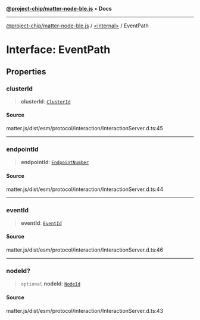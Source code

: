 [**@project-chip/matter-node-ble.js**](../../README.md) • **Docs**

***

[@project-chip/matter-node-ble.js](../../globals.md) / [\<internal\>](../README.md) / EventPath

# Interface: EventPath

## Properties

### clusterId

> **clusterId**: [`ClusterId`](../README.md#clusterid)

#### Source

matter.js/dist/esm/protocol/interaction/InteractionServer.d.ts:45

***

### endpointId

> **endpointId**: [`EndpointNumber`](../README.md#endpointnumber)

#### Source

matter.js/dist/esm/protocol/interaction/InteractionServer.d.ts:44

***

### eventId

> **eventId**: [`EventId`](../README.md#eventid-1)

#### Source

matter.js/dist/esm/protocol/interaction/InteractionServer.d.ts:46

***

### nodeId?

> `optional` **nodeId**: [`NodeId`](../README.md#nodeid-5)

#### Source

matter.js/dist/esm/protocol/interaction/InteractionServer.d.ts:43
